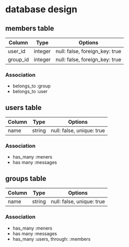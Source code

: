 # database design


## members table

|Column|Type|Options|
|------|----|-------|
|user_id|integer|null: false, foreign_key: true|
|group_id|integer|null: false, foreign_key: true|

### Association
- belongs_to :group
- belongs_to :user


## users table

Column|Type|Options|
|------|----|-------|
|name|string|null: false, unique: true|

### Association
- has_many :meners
- has many :messages


## groups table

Column|Type|Options|
|------|----|-------|
|name|string|null: false, unique: true|

### Association
- has_many :meners
- has many :messages
- has_many :users, through: :members
